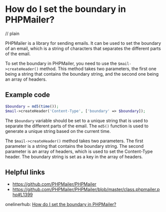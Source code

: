 # How do I set the boundary in PHPMailer?
// plain

PHPMailer is a library for sending emails. It can be used to set the boundary of an email, which is a string of characters that separates the different parts of the email.

To set the boundary in PHPMailer, you need to use the `$mail->createHeader()` method. This method takes two parameters, the first one being a string that contains the boundary string, and the second one being an array of headers.

## Example code

```php
$boundary = md5(time());
$mail->createHeader('Content-Type', ['boundary' => $boundary]);
```

The `$boundary` variable should be set to a unique string that is used to separate the different parts of the email. The `md5()` function is used to generate a unique string based on the current time.

The `$mail->createHeader()` method takes two parameters. The first parameter is a string that contains the boundary string. The second parameter is an array of headers, which is used to set the Content-Type header. The boundary string is set as a key in the array of headers.

## Helpful links
- https://github.com/PHPMailer/PHPMailer
- https://github.com/PHPMailer/PHPMailer/blob/master/class.phpmailer.php#L1399

onelinerhub: [How do I set the boundary in PHPMailer?](https://onelinerhub.com/phpmailer/how-do-i-set-the-boundary-in-phpmailer)